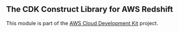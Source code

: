 ## The CDK Construct Library for AWS Redshift
This module is part of the [AWS Cloud Development Kit](https://github.com/awslabs/aws-cdk) project.
